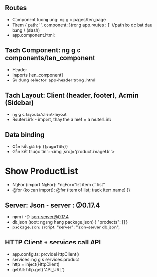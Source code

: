 ## Routes

- Component tuong ung: ng g c pages/ten_page
- Them { path: '', component: }trong app.routes : [] //path ko dc bat dau bang / (slash)
- app.component.html: <router-outlet></router-outlet>

## Tach Component: ng g c components/ten_component

- Header
- Imports [ten_component]
- Su dung selector: app-header trong .html

## Tach Layout: Client (header, footer), Admin (Sidebar)

- ng g c layouts/client-layout
- RouterLink - import, thay the a href = a routerLink

## Data binding

- Gắn kết giá trị: {{pageTitle}}
- Gắn kết thuộc tính: <img [src]='product.imageUrl'>

# Show ProductList

- NgFor (import NgFor): \*ngFor="let item of list"
- @for (ko can import): @for (item of list; track item.name) {}

## Server: Json - server : @0.17.4

- npm i -D json-server@0.17.4
- db.json (root: ngang hang package.json)
  {
  "products": []
  }
- package.json: srcript: "server": "json-server db.json",

## HTTP Client + services call API

- app.config.ts: provideHttpClient()
- services: ng g s services/product
- http = inject(HttpClient)
- getAll: http.get("API_URL")
